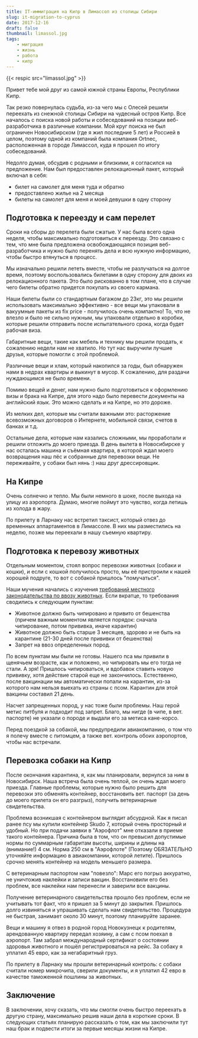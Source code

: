 ```yaml
---
title: IT-иммиграция на Кипр в Лимассол из столицы Сибири
slug: it-migration-to-cyprus
date: 2017-12-16
draft: false
thumbnail: limassol.jpg
tags:
    - миграция
    - жизнь
    - работа
    - кипр
---
```


{{< respic src="limassol.jpg" >}}

Привет тебе мой друг из самой южной страны Европы, Республики Кипр.

Так резко повернулась судьба, из-за чего мы с Олесей решили переехать из снежной столицы Сибири на
чудесный остров Кипр. Все началось с поиска новой работы и собеседований на позиции веб-разработчика
в различные компании. Мой круг поиска не был ограничен Новосибирском (где я жил последние 5 лет) и
Россией в целом, поэтому одной из компаний была компания Ortnec, расположенная в городе Лимассол,
куда я прошел по итогу собеседований.

Недолго думая, обсудив с родными и близкими, я согласился на предложение. Нам был предоставлен
релокационный пакет, который включал в себя:

-   билет на самолет для меня туда и обратно
-   предоставлено жилье на 2 месяца
-   билеты на самолет для меня и моей девушки в одну сторону

## Подготовка к переезду и сам перелет

Сроки на сборы до перелета были сжатые. У нас была всего одна неделя, чтобы максимально
подготовиться к переезду. Это связано с тем, что мне была предложена освобождающаяся позиция
веб-разработчика и нужно было перенять дела и всю нужную информацию, чтобы быстро втянуться в
процесс.

Мы изначально решили лететь вместе, чтобы не разлучаться на долгое время, поэтому воспользовались
билетами в одну сторону для двоих из релокационного пакета. Это было рискованно в том плане, что в
случае чего билеты обратно придется покупать из своего кармана.

Наши билеты были со стандартным багажом до 23кг, это мы решили использовать максимально эффективно -
все вещи мы упаковали в вакуумные пакеты из fix price - получилось очень компактно! То, что не
влезло и было не сильно нужным, мы упаковали отдельно в коробки, которые решили отправить после
испытательного срока, когда будет рабочая виза.

Габаритные вещи, такие как мебель и технику мы решили продать, к сожалению недели нам не хватило. Но
тут нас выручили лучшие друзья, которые помогли с этой проблемой.

Различные вещи и хлам, который накопился за годы, был обнаружен нами в недрах квартиры и выкинут в
мусор. К сожалению, для раздачи нуждающимся не было времени.

Помимо вещей и денег, нам нужно было подготовиться к оформлению визы и брака на Кипре, для этого
надо было перевести документы на английский язык. Это можно сделать и на Кипре, но это дороже.

Из мелких дел, которые мы считали важными это: расторжение всевозможных договоров о Интернете,
мобильной связи, счетов в банках и т.д.

Остальные дела, которые нам казались сложными, мы проработали и решили отложить до моего приезда. В
день вылета в Новосибирске у нас осталась машина и съёмная квартира, в которой ждал моего
возвращения наш пёс и собранные для перевозки вещи. Не переживайте, у собаки был нянь :) наш друг
дрессировщик.

## На Кипре

Очень солнечно и тепло. Мы были немного в шоке, после выхода на улицу из аэропорта. Думаю, многие
поймут это чувство, когда летишь из холода в жару.

По прилету в Ларнаку нас встретил таксист, который отвез до временных аппартаментов в Лимассоле. В
них мы разместились на неделю, позже мы переехали в нашу съемную квартиру.

## Подготовка к перевозу животных

Отдельным моментом, стоял вопрос перевозки животных (собаки и кошки), и если с кошкой получилось
просто, мы её пристроили к нашей хорошей подруге, то вот с собакой пришлось "помучаться".

Наши мучения начались с изучения
[требований местного законодательства по ввозу животных](http://www.moa.gov.cy/moa/vs/vs.nsf/vs07_en/vs07_en?OpenDocument).
Если вкратце, то требования сводились к следующим пунктам:

-   Животное должно быть чипировано и привито от бешенства (причем важным моментом является порядок:
    сначала чипирование, потом прививка, иначе карантин)
-   Животное должно быть старше 3 месяцев, здорово и не быть на карантине (21-30 дней после прививки
    от бешенства)
-   Запрет на ввоз определенных пород.

По всем пунктам мы были не готовы. Нашего пса мы привили в щенячьем возрасте, как и положено, но
чипировать мы его тогда не стали. А зря! Пришлось чипироваться, и вдобавок ставить новую прививку,
хотя действие старой еще не закончилось. Естественно, после вакцинации мы автоматически попали на
карантин, из-за которого нам нельзя выехать из страны с псом. Карантин для этой вакцины составил 21
день.

Насчет запрещенных пород, у нас тоже были проблемы. Наш герой метис питбуля и подходит под запрет.
Благо, мы нигде (в чипе, в вет. паспорте) не указали о породе и выдали его за метиса кане-корсо.

Перед поездкой за собакой, мы предупредили авиакомпанию, о том что я полечу вместе с питомцем, а
также вет. контроль обоих аэропортов, чтобы нас встречали.

## Перевозка собаки на Кипр

После окончания карантина, я, как мы планировали, вернулся за ним в Новосибирск. Наша встреча была
очень теплой, он очень ждал моего приезда. Главные проблемы, которые нужно было решить для перевозки
это обменять контейнер, восстановить вет. паспорт (за день до моего прилета он его разгрыз),
получить ветеринарные свидетельства.

Проблема возникшая с контейнером выглядит абсурдной. Как я писал ранее псу мы купили контейнер Skudo
7, который очень просторный и удобный. Но при подачи заявки в "Аэрофлот" мне отказали в приеме
такого контейнера. Причина была в том, что он превысил допустимые нормы по суммарным габаритам
высоты, ширины и длины на (внимание!) 4 см. Норма 250 см в "Аэрофлоте" (Поэтому ОБЯЗАТЕЛЬНО
уточняйте информацию в авиакомпании, которой летите). Пришлось срочно менять контейнер на модель
меньшего размера.

С ветеринарным паспортом нам "повезло": Марс его погрыз аккуратно, не уничтожив наклейки и записи
вакцин. Восстановили его без проблем, все наклейки нам перенесли и заверили все вакцины.

Получение ветеринарного свидетельства прошло без проблем, если не учитывать тот факт, что я пришел
за 5 минут до закрытия. Пришлось долго извиняться и упрашивать сделать нам свидетельство. Процедура
не быстрая, занимает около 30 минут, поэтому планируйте заранее.

Вещи и машину я отвез в родной город Новокузнецк к родителям, арендованную квартиру передал хозяину,
а сам с псом поехал в аэропорт. Там забрал международный сертификат о состоянии здоровья животного и
пошёл регистрироваться на рейс. За собаку я уплатил 45 евро, как за негабаритный груз.

По прилету в Ларнаку мы прошли ветеринарный контроль: с собаки считали номер микрочипа, сверили
документы, и я уплатил 42 евро в качестве таможенной пошлины за животных.

## Заключение

В заключении, хочу сказать, что мы смогли очень быстро переехать в другую страну, максимально решив
наши дела в короткие сроки. В следующих статьях планирую рассказать о том, как мы заключили тут наш
брак и подвести итоги за первые месяцы жизни на Кипре.

